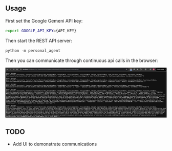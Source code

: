 ## Usage

First set the Google Gemeni API key:

```bash
export GOOGLE_API_KEY={API_KEY}
```

Then start the REST API server:

```python
python -m personal_agent
```

Then you can communicate through continuous api calls in the browser:

![](./img/result.png)



## TODO
* Add UI to demonstrate communications
